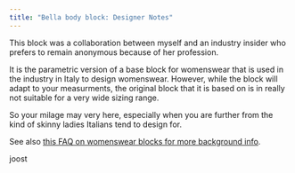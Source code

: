 ```yaml
---
title: "Bella body block: Designer Notes"
---
```


This block was a collaboration between myself and an industry insider who prefers to remain anonymous because of her profession.

It is the parametric version of a base block for womenswear that is used in the industry in Italy to design womenswear. However, while the block will adapt to your measurments, the original block that it is based on is in really not suitable for a very wide sizing range.

So your milage may very here, especially when you are further from the kind of skinny ladies Italians tend to design for.

See also [this FAQ on womenswear blocks for more background info](/docs/faq/womenswear-blocks).

joost

